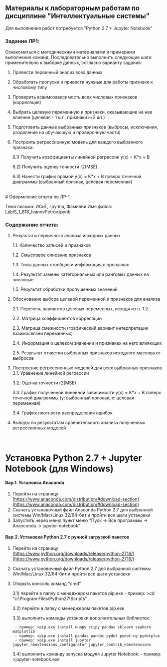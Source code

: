 ## Материалы к лабораторным работам по дисциплине "Интеллектуальные системы"
Для выполнения работ потребуется "Python 2.7 + Jupyter Notebook"

### Задание ЛР1: 
Ознакомиться с методическими материалами и примерами выполнения команд.
Последовательно выполнить следующие шаги применительно к выборке данных, согласно варианту задания:
1. Провести первичный анализ всех данных
2. Обработать пропуски и привести нужные для работы признаки к числовому типу
3. Проверить взаимозависимость всех числовых признаков (корреляция)
4. Выбрать целевую переменную и признаки, оказывающие на нее влияние (целевая - 1 шт., признаки>=2 шт.) 
5. Подготовить данные выбранных признаков (выбросы, исключения, разделение на обучающую и проверочную части)
6. Построить  регрессионную модель для каждого выбранного признака:

    6.1) Получить коэффициенты линейной регрессии y(x) = K*x + B

    6.2) Получить оценку точности r2(MSE)

    6.3) Нанести график прямой y(x) = K*x + B поверх точечной диаграммы (выбранный признак, целевая переменная)

<br>
# Оформление отчета по ЛР-1

Тема письма: ИСиТ, группа, Фамилии 
Имя файла: LabIS_1_618_IvanovPetrov.ipynb


### Содержание отчета:

1. Результаты первичного анализа исходных данных

    1.1. Количество записей и признаков
    
    1.2. Смысловое описание признаков
    
    1.3. Типы данных столбцов и информация о пропусках
    
    1.4. Результат замены категориальных или ранговых данных на числовые
    
    1.5. Результат обработки пропущенных значений

2. Обоснование выбора целевой переменной и признаков для анализа

    2.1. Перечень вариантов целевых переменных, исходя из п. 1.2.

    2.2. Матрица коэффициентов корреляции
    
    2.3. Матрица смежности (графический вариант интерпретации взаимосвязей переменных)
    
    2.4. Информация о целевом значении и признаках на него влияющих 
    
    2.5. Результат отчистки выбранных признаков исходного массива от выбросов

3. Построение регрессионных моделей для всех выбранных признаков
    3.1. Уравнение линейной регрессии
    
    3.2. Оценка точности r2(MSE)

    3.3. График полученной линейной зависимости y(x) = K*x + B поверх точечной диаграммы (y: выбранный признак, x: целевая переменная)
    
    3.4. График плотности распределения ошибок

4. Выводы по результатам сравнительного анализа полученных регрессионных моделей 
<br>

# Установка Python 2.7 + Jupyter Notebook (для Windows)

#### Вар.1. Установка Anaconda
1. Перейти на страницу [https://www.anaconda.com/distribution/#download-section](https://www.anaconda.com/distribution/#download-section)
2. Cкачать установочный файл Anaconda Python 2.7 для выбранной системы Win/Mac/Linux 32/64-бит и пройти все шаги установки
3. Запустить через меню  пункт меню "Пуск -> Все программы -> Ananconda -> jupyter-notebook"

#### Вар.2. Установка Python 2.7 с ручной загрузкой пакетов
1. Перейти на страницу [https://www.python.org/downloads/release/python-2716/](https://www.python.org/downloads/release/python-2716/)
2. Cкачать установочный файл Python 2.7 для выбранной системы Win/Mac/Linux 32/64-бит и пройти все шаги установки
3. Открыть консоль команд "cmd" 

    3.1) перейти в папку с менеджером пакетов pip.exe
        - пример: >cd "c:\Program Files\Python27\Scripts\"

    3.2) перейти в папку с менеджером пакетов pip.exe

    3.3) выполнить команды установки дополнительных библиотек:

        - пример: >pip.exe install numpy scipy pandas sklearn seaborn matplotlib
        - пример: >pip.exe install pandas pandoc pydot pydot-ng pydotplus
        - пример: >pip.exe install jupyter jupyter_nbextensions_configurator jupyter_contrib_nbextensions
 
    3.4) выполнить команду запуска модуля Jupyter Notebook:
        - пример: >jupyter-notebook.exe